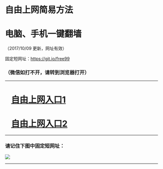 ﻿# 自由上网简易方法

# 电脑、手机一键翻墙

（2017/10/09 更新，网址有效）

固定短网址：https://git.io/free99

### （微信如打不开，请转到浏览器打开）


***





# &nbsp;&nbsp; <a href="http://ft142582343.fwq-tz-1001.info/fwqtz01.html?t=100900132559 " target="_blank">自由上网入口1</a>
# &nbsp;&nbsp; <a href="http://ft271519589.fwq-tz-1002.info/fwqtz02.html?t=100900113026 " target="_blank">自由上网入口2</a>
***

### 请记住下图中固定短网址：

<img src="https://s3-us-west-2.amazonaws.com/fwq-1001/yjfq-20170905okok.png" /> 


***

